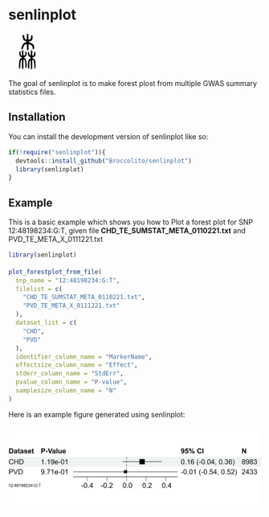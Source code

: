 
# senlinplot

<img src="logo.svg" alt="Badge" width="150" style="zoom:50%;" />

The goal of senlinplot is to make forest plost from multiple GWAS summary statistics files.

## Installation

You can install the development version of senlinplot like so:

``` r
if(!require("senlinplot")){
  devtools::install_github("Broccolito/senlinplot")
  library(senlinplot)
}
```

## Example

This is a basic example which shows you how to Plot a forest plot for SNP 12:48198234:G:T, given file **CHD_TE_SUMSTAT_META_0110221.txt** and PVD_TE_META_X_0111221.txt

``` r
library(senlinplot)

plot_forestplot_from_file(
  snp_name = "12:48198234:G:T",
  filelist = c(
    "CHD_TE_SUMSTAT_META_0110221.txt",
    "PVD_TE_META_X_0111221.txt"
  ),
  dataset_list = c(
    "CHD",
    "PVD"
  ),
  identifier_column_name = "MarkerName",
  effectsize_column_name = "Effect",
  stderr_column_name = "StdErr",
  pvalue_column_name = "P-value",
  samplesize_column_name = "N"
)
```

Here is an example figure generated using senlinplot:

![Example file](example.png)

